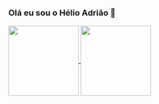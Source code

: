 ### Olá eu sou o Hélio Adrião 👋

<a href="https://github.com/elioadriao">
  <img align="center" height=140px src="https://github-readme-stats.vercel.app/api?username=elioadriao&count_private=true&show_icons=true&hide_title=true&hide=stars" />
</a>

<a href="https://github.com/elioadriao">
<img align="center" height=140px src="https://github-readme-stats.vercel.app/api/top-langs/?username=elioadriao&layout=compact" />
</a>
